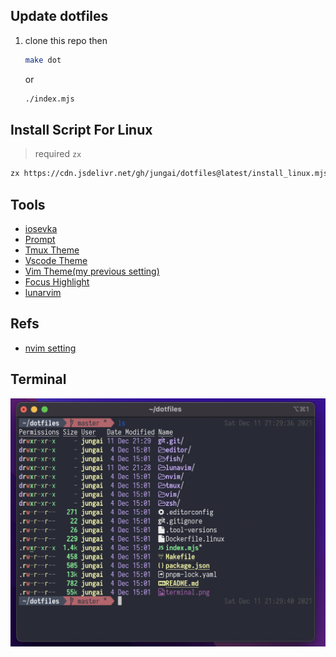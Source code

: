 ## Update dotfiles

1. clone this repo then

   ```bash
   make dot
   ```

   or

   ```bash
   ./index.mjs
   ```

## Install Script For Linux
> required `zx`

```bash
zx https://cdn.jsdelivr.net/gh/jungai/dotfiles@latest/install_linux.mjs
```

## Tools

- [iosevka](https://www.nerdfonts.com/font-downloads)
- [Prompt](https://github.com/starship/starship)
- [Tmux Theme](https://github.com/dracula/tmux)
- [Vscode Theme](https://marketplace.visualstudio.com/items?itemName=ngryman.codesandbox-theme)
- [Vim Theme(my previous setting)](https://github.com/morhetz/gruvbox)
- [Focus Highlight](https://github.com/dtinth/FocusHighlight.spoon)
- [lunarvim](https://www.lunarvim.org/#opinionated)

## Refs

- [nvim setting](https://www.youtube.com/watch?v=FW2X1CXrU1w&t=499s)

## Terminal

![terminal](./terminal.png?raw=true "terminal")
